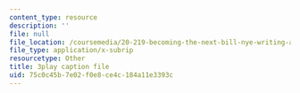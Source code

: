 ```yaml
---
content_type: resource
description: ''
file: null
file_location: /coursemedia/20-219-becoming-the-next-bill-nye-writing-and-hosting-the-educational-show-january-iap-2015/75c0c45b7e02f0e8ce4c184a11e3393c_RAYbryTHOMA.srt
file_type: application/x-subrip
resourcetype: Other
title: 3play caption file
uid: 75c0c45b-7e02-f0e8-ce4c-184a11e3393c
---
```

